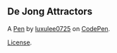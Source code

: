 De Jong Attractors
------------------


A [Pen](https://codepen.io/luxulee0725/pen/abyWJav) by [luxulee0725](https://codepen.io/luxulee0725) on [CodePen](https://codepen.io).

[License](https://codepen.io/luxulee0725/pen/abyWJav/license).